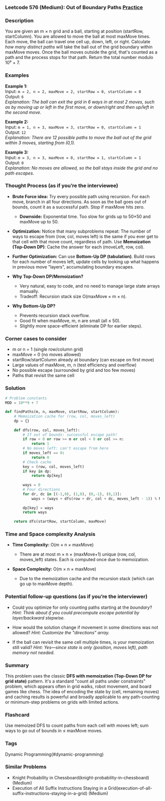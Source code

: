 ### Leetcode 576 (Medium): Out of Boundary Paths [Practice](https://leetcode.com/problems/out-of-boundary-paths)

### Description  
You are given an m × n grid and a ball, starting at position (startRow, startColumn). You are allowed to move the ball at most maxMove times. Each move, the ball can travel one cell up, down, left, or right. Calculate *how many distinct paths* will take the ball out of the grid boundary within maxMove moves. Once the ball moves outside the grid, that's counted as a path and the process stops for that path. Return the total number modulo 10⁹ + 7.

### Examples  

**Example 1:**  
Input: `m = 2, n = 2, maxMove = 2, startRow = 0, startColumn = 0`  
Output: `6`  
*Explanation: The ball can exit the grid in 6 ways in at most 2 moves, such as by moving up or left in the first move, or down/right and then up/left in the second move.*

**Example 2:**  
Input: `m = 1, n = 3, maxMove = 3, startRow = 0, startColumn = 1`  
Output: `12`  
*Explanation: There are 12 possible paths to move the ball out of the grid within 3 moves, starting from (0,1).*

**Example 3:**  
Input: `m = 3, n = 3, maxMove = 0, startRow = 1, startColumn = 1`  
Output: `0`  
*Explanation: No moves are allowed, so the ball stays inside the grid and no path escapes.*

### Thought Process (as if you’re the interviewee)  
- **Brute Force idea:** Try every possible path using recursion. For each move, branch in all four directions. As soon as the ball goes out of bounds, count it as a successful path. Stop if maxMove hits zero.
    - **Downside:** Exponential time. Too slow for grids up to 50×50 and maxMove up to 50.

- **Optimization:** Notice that many subproblems repeat: The number of ways to escape from (row, col, moves left) is the same if you ever get to that cell with that move count, regardless of path. Use **Memoization (Top-Down DP)**: Cache the answer for each (moveLeft, row, col).

- **Further Optimization:** Can use **Bottom-Up DP (tabulation)**. Build rows for each number of moves left, update cells by looking up what happens in previous move "layers", accumulating boundary escapes.

- **Why Top-Down DP/Memoization?**  
    - Very natural, easy to code, and no need to manage large state arrays manually.  
    - Tradeoff: Recursion stack size O(maxMove × m × n).

- **Why Bottom-Up DP?**  
    - Prevents recursion stack overflow.  
    - Good fit when maxMove, m, n are small (all ≤ 50).
    - Slightly more space-efficient (eliminate DP for earlier steps).

### Corner cases to consider  
- m or n = 1 (single row/column grid)
- maxMove = 0 (no moves allowed)
- startRow/startColumn already at boundary (can escape on first move)
- Large values of maxMove, m, n (test efficiency and overflow)
- No possible escape (surrounded by grid and too few moves)
- Paths that revisit the same cell

### Solution

```python
# Problem constants
MOD = 10**9 + 7

def findPaths(m, n, maxMove, startRow, startColumn):
    # Memoization cache for (row, col, moves_left)
    dp = {}
    
    def dfs(row, col, moves_left):
        # If out of bounds: successful escape path!
        if row < 0 or row >= m or col < 0 or col >= n:
            return 1
        # No moves left: can't escape from here
        if moves_left == 0:
            return 0
        # Check cache
        key = (row, col, moves_left)
        if key in dp:
            return dp[key]
        
        ways = 0
        # Four directions
        for dr, dc in [(-1,0), (1,0), (0,-1), (0,1)]:
            ways = (ways + dfs(row + dr, col + dc, moves_left - 1)) % MOD
        
        dp[key] = ways
        return ways
    
    return dfs(startRow, startColumn, maxMove)
```

### Time and Space complexity Analysis  

- **Time Complexity:** O(m × n × maxMove)  
    - There are at most m × n × (maxMove+1) unique (row, col, moves_left) states. Each is computed once due to memoization.

- **Space Complexity:** O(m × n × maxMove)  
    - Due to the memoization cache and the recursion stack (which can go up to maxMove depth).

### Potential follow-up questions (as if you’re the interviewer)  

- Could you optimize for only counting paths starting at the *boundary*?
  *Hint: Think about if you could precompute escape potential by layer/backward stepwise.*

- How would the solution change if movement in some directions was not allowed?
  *Hint: Customize the "directions" array.*

- If the ball can revisit the same cell multiple times, is your memoization still valid?
  *Hint: Yes—since state is only (position, moves left), path memory not needed.*

### Summary
This problem uses the classic **DFS with memoization (Top-Down DP for grid state)** pattern. It's a standard "count all paths under constraints" problem, which appears often in grid walks, robot movement, and board games like chess. The idea of encoding the state by (cell, remaining moves) and caching results is powerful and broadly applicable to any path-counting or minimum-step problems on grids with limited actions.


### Flashcard
Use memoized DFS to count paths from each cell with moves left; sum ways to go out of bounds in ≤ maxMove moves.

### Tags
Dynamic Programming(#dynamic-programming)

### Similar Problems
- Knight Probability in Chessboard(knight-probability-in-chessboard) (Medium)
- Execution of All Suffix Instructions Staying in a Grid(execution-of-all-suffix-instructions-staying-in-a-grid) (Medium)